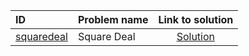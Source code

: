 | ID | Problem name | Link to solution |
|:---|:---|:---:|
| [squaredeal](https://open.kattis.com/problems/squaredeal) | Square Deal | [Solution](https://github.com/versenyi98/kattis-solutions/tree/main/solutions/Square%20Deal)|
